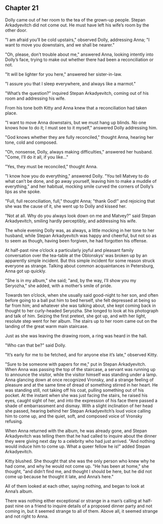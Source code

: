 ## Chapter 21


Dolly came out of her room to the tea of the grown-up people. Stepan
Arkadyevitch did not come out. He must have left his wife’s room by the
other door.

"I am afraid you’ll be cold upstairs," observed Dolly, addressing Anna;
"I want to move you downstairs, and we shall be nearer."

"Oh, please, don’t trouble about me," answered Anna, looking intently
into Dolly’s face, trying to make out whether there had been a
reconciliation or not.

"It will be lighter for you here," answered her sister-in-law.

"I assure you that I sleep everywhere, and always like a marmot."

"What’s the question?" inquired Stepan Arkadyevitch, coming out of his
room and addressing his wife.

From his tone both Kitty and Anna knew that a reconciliation had taken
place.

"I want to move Anna downstairs, but we must hang up blinds. No one
knows how to do it; I must see to it myself," answered Dolly addressing
him.

"God knows whether they are fully reconciled," thought Anna, hearing her
tone, cold and composed.

"Oh, nonsense, Dolly, always making difficulties," answered her husband.
"Come, I’ll do it all, if you like..."

"Yes, they must be reconciled," thought Anna.

"I know how you do everything," answered Dolly. "You tell Matvey to do
what can’t be done, and go away yourself, leaving him to make a muddle
of everything," and her habitual, mocking smile curved the corners of
Dolly’s lips as she spoke.

"Full, full reconciliation, full," thought Anna; "thank God!" and
rejoicing that she was the cause of it, she went up to Dolly and kissed
her.

"Not at all. Why do you always look down on me and Matvey?" said Stepan
Arkadyevitch, smiling hardly perceptibly, and addressing his wife.

The whole evening Dolly was, as always, a little mocking in her tone to
her husband, while Stepan Arkadyevitch was happy and cheerful, but not
so as to seem as though, having been forgiven, he had forgotten his
offense.

At half-past nine o’clock a particularly joyful and pleasant family
conversation over the tea-table at the Oblonskys’ was broken up by an
apparently simple incident. But this simple incident for some reason
struck everyone as strange. Talking about common acquaintances in
Petersburg, Anna got up quickly.

"She is in my album," she said; "and, by the way, I’ll show you my
Seryozha," she added, with a mother’s smile of pride.

Towards ten o’clock, when she usually said good-night to her son, and
often before going to a ball put him to bed herself, she felt depressed
at being so far from him; and whatever she was talking about, she kept
coming back in thought to her curly-headed Seryozha. She longed to look
at his photograph and talk of him. Seizing the first pretext, she got
up, and with her light, resolute step went for her album. The stairs up
to her room came out on the landing of the great warm main staircase.

Just as she was leaving the drawing room, a ring was heard in the hall.

"Who can that be?" said Dolly.

"It’s early for me to be fetched, and for anyone else it’s late,"
observed Kitty.

"Sure to be someone with papers for me," put in Stepan Arkadyevitch.
When Anna was passing the top of the staircase, a servant was running up
to announce the visitor, while the visitor himself was standing under a
lamp. Anna glancing down at once recognized Vronsky, and a strange
feeling of pleasure and at the same time of dread of something stirred
in her heart. He was standing still, not taking off his coat, pulling
something out of his pocket. At the instant when she was just facing the
stairs, he raised his eyes, caught sight of her, and into the expression
of his face there passed a shade of embarrassment and dismay. With a
slight inclination of her head she passed, hearing behind her Stepan
Arkadyevitch’s loud voice calling him to come up, and the quiet, soft,
and composed voice of Vronsky refusing.

When Anna returned with the album, he was already gone, and Stepan
Arkadyevitch was telling them that he had called to inquire about the
dinner they were giving next day to a celebrity who had just arrived.
"And nothing would induce him to come up. What a queer fellow he is!"
added Stepan Arkadyevitch.

Kitty blushed. She thought that she was the only person who knew why he
had come, and why he would not come up. "He has been at home," she
thought, "and didn’t find me, and thought I should be here, but he did
not come up because he thought it late, and Anna’s here."

All of them looked at each other, saying nothing, and began to look at
Anna’s album.

There was nothing either exceptional or strange in a man’s calling at
half-past nine on a friend to inquire details of a proposed dinner party
and not coming in, but it seemed strange to all of them. Above all, it
seemed strange and not right to Anna.



